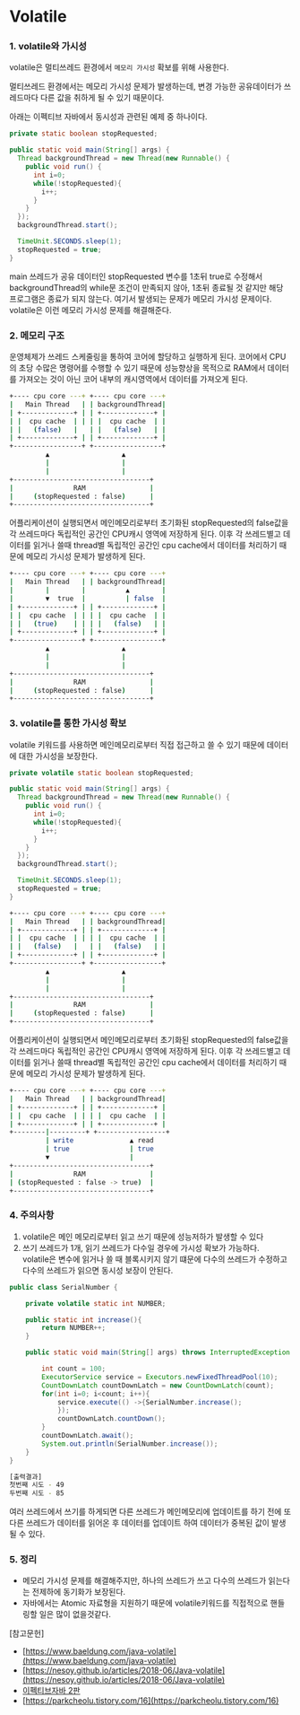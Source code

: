 # Volatile

### 1. volatile와 가시성 
 volatile은 멀티쓰레드 환경에서 `메모리 가시성` 확보를 위해 사용한다.

 멀티쓰레드 환경에서는 메모리 가시성 문제가 발생하는데, 변경 가능한 공유데이터가 쓰레드마다 
 다른 값을 취하게 될 수 있기 때문이다. 

 아래는 이펙티브 자바에서 동시성과 관련된 예제 중 하나이다. 
 ```java
 private static boolean stopRequested;

 public static void main(String[] args) {
   Thread backgroundThread = new Thread(new Runnable() {
     public void run() {
       int i=0;
       while(!stopRequested){
         i++;
       }
     }
   });
   backgroundThread.start();

   TimeUnit.SECONDS.sleep(1);
   stopRequested = true; 
 }
 ``` 
main 쓰레드가 공유 데이터인 stopRequested 변수를 1초뒤 true로 수정해서 backgroundThread의 while문 조건이 만족되지 않아, 
1초뒤 종료될 것 같지만 해당 프로그램은 종료가 되지 않는다. 
여기서 발생되는 문제가 메모리 가시성 문제이다. volatile은 이런 메모리 가시성 문제를 해결해준다.

### 2. 메모리 구조 
운영체제가 쓰레드 스케줄링을 통하여 코어에 할당하고 실행하게 된다. 
코어에서 CPU의 초당 수많은 명령어를 수행할 수 있기 때문에 성능향상을 목적으로 RAM에서 데이터를 가져오는 것이 아닌 코어 내부의 캐시영역에서 데이터를 가져오게 된다. 

```bash
+---- cpu core ---+ +---- cpu core ---+
|   Main Thread   | | backgroundThread|
| +-------------+ | | +-------------+ |
| |  cpu cache  | | | |  cpu cache  | |
| |   (false)   |   | |   (false)   | |
| +-------------+ | | +-------------+ |
+-----------------+ +-----------------+
         ▲                  ▲                  
         |                  |  
         |                  |
+----------------------------------+
|               RAM                |
|     (stopRequested : false)      |
+----------------------------------+
```
어플리케이션이 실행되면서 메인메모리로부터 초기화된 stopRequested의 false값을 각 쓰레드마다 독립적인 공간인 CPU캐시 영역에 저장하게 된다. 
이후 각 쓰레드별고 데이터를 읽거나 쓸때 thread별 독립적인 공간인 cpu cache에서 데이터를 처리하기 때문에 
메모리 가시성 문제가 발생하게 된다.


```bash
+---- cpu core ---+ +---- cpu core ---+
|   Main Thread   | | backgroundThread|
|        |        |          ▲        |
|        ▼  true  |          | false  |
| +-------------+ | | +-------------+ |
| |  cpu cache  | | | |  cpu cache  | |
| |   (true)    | | | |   (false)   | |
| +-------------+ | | +-------------+ |
+-----------------+ +-----------------+
         ▲                  ▲                  
         |                  |  
         |                  |
+----------------------------------+
|               RAM                |
|     (stopRequested : false)      |
+----------------------------------+
```

### 3. volatile를 통한 가시성 확보 
 volatile 키워드를 사용하면 메인메모리로부터 직접 접근하고 쓸 수 있기 때문에 데이터에 대한 가시성을 보장한다. 
 
 ```java
 private volatile static boolean stopRequested;

 public static void main(String[] args) {
   Thread backgroundThread = new Thread(new Runnable() {
     public void run() {
       int i=0;
       while(!stopRequested){
         i++;
       }
     }
   });
   backgroundThread.start();

   TimeUnit.SECONDS.sleep(1);
   stopRequested = true; 
 }
 ```

```bash
+---- cpu core ---+ +---- cpu core ---+
|   Main Thread   | | backgroundThread|
| +-------------+ | | +-------------+ |
| |  cpu cache  | | | |  cpu cache  | |
| |   (false)   |   | |   (false)   | |
| +-------------+ | | +-------------+ |
+-----------------+ +-----------------+
         ▲                  ▲                  
         |                  |  
         |                  |
+----------------------------------+
|               RAM                |
|     (stopRequested : false)      |
+----------------------------------+
```
어플리케이션이 실행되면서 메인메모리로부터 초기화된 stopRequested의 false값을 각 쓰레드마다 독립적인 공간인 CPU캐시 영역에 저장하게 된다. 
이후 각 쓰레드별고 데이터를 읽거나 쓸때 thread별 독립적인 공간인 cpu cache에서 데이터를 처리하기 때문에 
메모리 가시성 문제가 발생하게 된다.

```bash
+---- cpu core ---+ +---- cpu core ---+
|   Main Thread   | | backgroundThread|
| +-------------+ | | +-------------+ |
| |  cpu cache  | | | |  cpu cache  | |
| +-------------+ | | +-------------+ |
+--------|---------+ +-----------------+
         | write              ▲ read                  
         | true               | true
         ▼                    |
+----------------------------------+
|               RAM                |
| (stopRequested : false -> true)  |
+----------------------------------+
```

### 4. 주의사항
 1) volatile은 메인 메모리로부터 읽고 쓰기 때문에 성능저하가 발생할 수 있다    
 2) 쓰기 쓰레드가 1개, 읽기 쓰레드가 다수일 경우에 가시성 확보가 가능하다.  
  volatile은 변수에 읽거나 쓸 때 블록시키지 않기 떄문에 다수의 쓰레드가 수정하고 다수의 쓰레드가 읽으면 동시성 보장이 안된다.

```java
public class SerialNumber {

    private volatile static int NUMBER;

    public static int increase(){
        return NUMBER++;
    }

    public static void main(String[] args) throws InterruptedException {

        int count = 100;
        ExecutorService service = Executors.newFixedThreadPool(10);
        CountDownLatch countDownLatch = new CountDownLatch(count);
        for(int i=0; i<count; i++){
            service.execute(() ->{SerialNumber.increase();
            });
            countDownLatch.countDown();
        }
        countDownLatch.await();
        System.out.println(SerialNumber.increase());
    }
}
```
```bash
[출력결과]
첫번째 시도 - 49
두번째 시도 - 85
```   
여러 쓰레드에서 쓰기를 하게되면 다른 쓰레드가 메인메모리에 업데이트를 하기 전에 또 다른 쓰레드가 
데이터를 읽어온 후 데이터를 업데이트 하여 데이터가 중복된 값이 발생될 수 있다.

### 5. 정리
 - 메모리 가시성 문제를 해결해주지만, 하나의 쓰레드가 쓰고 다수의 쓰레드가 읽는다는 전제하에 동기화가 보장된다.
 - 자바에서는 Atomic 자료형을 지원하기 때문에 volatile키워드를 직접적으로 핸들링할 일은 많이 없을것같다.
 
 [참고문헌]
 - [https://www.baeldung.com/java-volatile](https://www.baeldung.com/java-volatile) 
 - [https://nesoy.github.io/articles/2018-06/Java-volatile](https://nesoy.github.io/articles/2018-06/Java-volatile)
 - [이펙티브자바 2판](https://www.aladin.co.kr/shop/wproduct.aspx?ItemId=45350567)
 - [https://parkcheolu.tistory.com/16](https://parkcheolu.tistory.com/16)